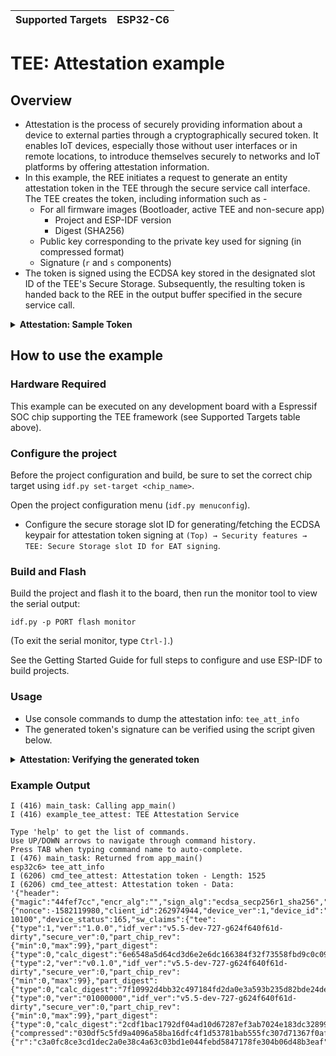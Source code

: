 | Supported Targets | ESP32-C6 |
| ----------------- | -------- |

# TEE: Attestation example

## Overview

- Attestation is the process of securely providing information about a device to external parties through a cryptographically secured token. It enables IoT devices, especially those without user interfaces or in remote locations, to introduce themselves securely to networks and IoT platforms by offering attestation information.
- In this example, the REE initiates a request to generate an entity attestation token in the TEE through the secure service call interface. The TEE creates the token, including information such as -
  - For all firmware images (Bootloader, active TEE and non-secure app)
      - Project and ESP-IDF version
      - Digest (SHA256)
  - Public key corresponding to the private key used for signing (in compressed format)
  - Signature (`r` and `s` components)
- The token is signed using the ECDSA key stored in the designated slot ID of the TEE's Secure Storage. Subsequently, the resulting token is handed back to the REE in the output buffer specified in the secure service call.

<details>
  <summary><b>Attestation: Sample Token</b></summary>

```json
{
  "header": {
    "magic": "44fef7cc",
    "encr_alg": "",
    "sign_alg": "ecdsa_secp256r1_sha256",
    "key_id": 0
  },
  "eat": {
    "nonce": -1582119980,
    "client_id": 262974944,
    "device_ver": 1,
    "device_id": "e8cddb2a7f9a5a7c61735d6dda26e4bd153c6d772a9be6f26bd321dfe25e0ac8",
    "instance_id": "1adba85e0df997fd961f25a9e312430cef162b5c69466cd5b172f1e65ac7360c",
    "psa_cert_ref": "0716053550477-10100",
    "device_status": 255,
    "sw_claims": {
      "tee": {
        "type": 1,
        "ver": "v0.3.0",
        "idf_ver": "v5.1-679-gcba25b2512",
        "secure_ver": 0,
        "part_chip_rev": {
          "min": 0,
          "max": 99
        },
        "part_digest": {
          "type": 0,
          "calc_digest": "f732e7f285b7de7ac3167a867711eddbf17a2a05513d35e41cd1ebf2e0958b2e",
          "digest_validated": true,
          "sign_verified": true,
          "secure_padding": true
        }
      },
      "app": {
        "type": 2,
        "ver": "v0.1.0",
        "idf_ver": "v5.1-679-gcba25b2512",
        "secure_ver": 0,
        "part_chip_rev": {
          "min": 0,
          "max": 99
        },
        "part_digest": {
          "type": 0,
          "calc_digest": "21e114fd30b9234c501525990dfab71d00348c531bb64224feff9deb32e66f9f",
          "digest_validated": true,
          "sign_verified": true,
          "secure_padding": true
        }
      },
      "bootloader": {
        "type": 0,
        "ver": "",
        "idf_ver": "",
        "secure_ver": -1,
        "part_chip_rev": {
          "min": 0,
          "max": 99
        },
        "part_digest": {
          "type": 0,
          "calc_digest": "516148649a7f670b894391ded9d64a0e8604c5cec9a1eeb0014d2549cdaa4725",
          "digest_validated": true,
          "sign_verified": true
        }
      }
    }
  },
  "public_key": {
    "compressed": "02a45c6c94c4be7722bd2513f4ccbc4daa369747e6e96e0f9f7a2eba055dee6d46"
  },
  "sign": {
    "r": "37bcc8ed9c15a4712c18fe20b257992e5d9ec273b6261675f247667b4575495b",
    "s": "28ce15da73880f7d5ee303948769b197077208f1f242aaee448e9ed23f9085fa"
  }
}
```
</details>

## How to use the example

### Hardware Required

This example can be executed on any development board with a Espressif SOC chip supporting the TEE framework (see Supported Targets table above).

### Configure the project

Before the project configuration and build, be sure to set the correct chip target using `idf.py set-target <chip_name>`.

Open the project configuration menu (`idf.py menuconfig`).

- Configure the secure storage slot ID for generating/fetching the ECDSA keypair for attestation token signing at `(Top) → Security features → TEE: Secure Storage slot ID for EAT signing`.

### Build and Flash

Build the project and flash it to the board, then run the monitor tool to view the serial output:

```
idf.py -p PORT flash monitor
```

(To exit the serial monitor, type `Ctrl-]`.)

See the Getting Started Guide for full steps to configure and use ESP-IDF to build projects.

### Usage

- Use console commands to dump the attestation info: `tee_att_info`
- The generated token's signature can be verified using the script given below.

<details>
  <summary><b>Attestation: Verifying the generated token</b></summary>

**Usage**: `python verify_att_token.py '<eat_json_string>'`

```python
import argparse
import hashlib
import json

from cryptography.hazmat.primitives.asymmetric import utils
from ecdsa.curves import NIST256p
from ecdsa.keys import VerifyingKey
from ecdsa.util import sigdecode_der

# Fetch the token from the console
parser = argparse.ArgumentParser(description='Verify the given Entity Attestation Token')
parser.add_argument('att_token', type=str, help='the EAT string to verify')

args = parser.parse_args()

# Parsing the token
tk_info = json.loads(args.att_token)

# Fetching the data to be verified
tk_hdr_val = json.dumps(tk_info['header'], separators=(',', ':')).encode('latin-1')
tk_eat_val = json.dumps(tk_info['eat'], separators=(',', ':')).encode('latin-1')
tk_pubkey_val = json.dumps(tk_info['public_key'], separators=(',', ':')).encode('latin-1')

# Pre-hashing the data
ctx = hashlib.new('sha256')
ctx.update(tk_hdr_val)
ctx.update(tk_eat_val)
ctx.update(tk_pubkey_val)
digest = ctx.digest()

# Fetching the public key
tk_pubkey_c = bytes.fromhex(tk_info['public_key']['compressed'])

# Fetching the appended signature
tk_sign_r = bytes.fromhex(tk_info['sign']['r'])
tk_sign_s = bytes.fromhex(tk_info['sign']['s'])

# Construct the signature using the R and S components
signature = utils.encode_dss_signature(int.from_bytes(tk_sign_r, 'big'), int.from_bytes(tk_sign_s, 'big'))

# Uncompress the public key and verify the signature
vk = VerifyingKey.from_string(tk_pubkey_c, NIST256p, hashfunc=hashlib.sha256)
assert vk.verify_digest(signature, digest, sigdecode=sigdecode_der)

print('Token signature verified!')
```
</details>

### Example Output

```log
I (416) main_task: Calling app_main()
I (416) example_tee_attest: TEE Attestation Service

Type 'help' to get the list of commands.
Use UP/DOWN arrows to navigate through command history.
Press TAB when typing command name to auto-complete.
I (476) main_task: Returned from app_main()
esp32c6> tee_att_info
I (6206) cmd_tee_attest: Attestation token - Length: 1525
I (6206) cmd_tee_attest: Attestation token - Data:
'{"header":{"magic":"44fef7cc","encr_alg":"","sign_alg":"ecdsa_secp256r1_sha256","key_id":0},"eat":{"nonce":-1582119980,"client_id":262974944,"device_ver":1,"device_id":"4ecc458ef4290329552b4dcdccb99d55e5ea7624f24c87b27b71515e1666f39c","instance_id":"77eb3dfec7633302fe4bcf04ffe3be5e83c0513057aa070d387f1e8350271329","psa_cert_ref":"0716053550477-10100","device_status":165,"sw_claims":{"tee":{"type":1,"ver":"1.0.0","idf_ver":"v5.5-dev-727-g624f640f61d-dirty","secure_ver":0,"part_chip_rev":{"min":0,"max":99},"part_digest":{"type":0,"calc_digest":"6e6548a5d64cd3d6e2e6dc166384f32f73558fbd9c0c0985c6095d643f053eb5","digest_validated":true,"sign_verified":false,"secure_padding":false}},"app":{"type":2,"ver":"v0.1.0","idf_ver":"v5.5-dev-727-g624f640f61d-dirty","secure_ver":0,"part_chip_rev":{"min":0,"max":99},"part_digest":{"type":0,"calc_digest":"7f10992d4bb32c497184fd2da0e3a593b235d82bde24de868c8eb4636d4b7bdc","digest_validated":true,"sign_verified":false,"secure_padding":false}},"bootloader":{"type":0,"ver":"01000000","idf_ver":"v5.5-dev-727-g624f640f61d-dirty","secure_ver":0,"part_chip_rev":{"min":0,"max":99},"part_digest":{"type":0,"calc_digest":"2cdf1bac1792df04ad10d67287ef3ab7024e183dc32899a190668cbb7d21a5a8","digest_validated":true,"sign_verified":false}}}},"public_key":{"compressed":"030df5c5fd9a4096a58ba16dfc4f1d53781bab555fc307d71367f0afc663005174"},"sign":{"r":"c3a0fc8ce3cd1dec2a0e38c4a63c03bd1e044febd5847178fe304b06d48b3eaf","s":"c8e34bc5d854e728cffdfd701ea09deabc9a9a22c4b06f312a61a1448a56b8b1"}}'
```